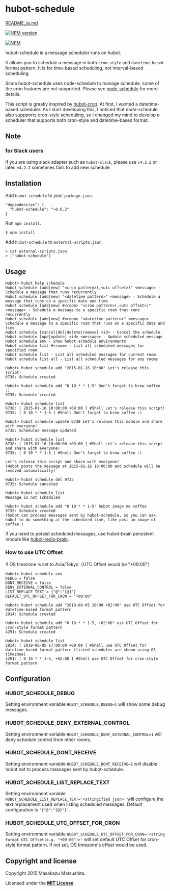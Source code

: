 # hubot-schedule

[README_ja.md](README_ja.md)

[![NPM version](https://badge.fury.io/js/hubot-schedule.png)](http://badge.fury.io/js/hubot-schedule)

[![NPM](https://nodei.co/npm/hubot-schedule.png?downloads=true)](https://nodei.co/npm/hubot-schedule/)

hubot-schedule is a message scheduler runs on hubot.

It allows you to schedule a message in both `cron-style` and `datetime-based` format pattern.
It is for time-based scheduling, not interval-based scheduling.

Since hubot-schedule uses node-schedule to manage schedule, some of the cron features are not supported.
Please see [node-schedule](https://github.com/mattpat/node-schedule) for more details.

This script is greatly inspired by [hubot-cron](https://github.com/miyagawa/hubot-cron).
At first, I wanted a datetime-based scheduler.
As I start developing this, I noticed that node-schedule also suppports cron-style scheduling, so I changed my mind to develop a scheduler that supports both cron-style and datetime-based format.


## Note

### for Slack users

If you are using slack adapter such as `hubot-slack`, please use `v4.2.2` or later.
`v4.2.1` sometimes fails to add new schedule.


## Installation

Add `hubot-schedule` to your `package.json`.

```
"dependencies": {
  "hubot-schedule": "~0.6.2"
}
```

Run `npm install`.

```
$ npm install
```

Add `hubot-schedule` to `external-scripts.json`.

```
> cat external-scripts.json
> ["hubot-schedule"]
```


## Usage

```
Hubot> hubot help schedule
Hubot schedule [add|new] "<cron pattern>(,<utc offset>)" <message> - Schedule a message that runs recurrently
Hubot schedule [add|new] "<datetime pattern>" <message> - Schedule a message that runs on a specific date and time
Hubot schedule [add|new] #<room> "<cron pattern>(,<utc offset>)" <message> - Schedule a message to a specific room that runs recurrently
Hubot schedule [add|new] #<room> "<datetime pattern>" <message> - Schedule a message to a specific room that runs on a specific date and time
Hubot schedule [cancel|del|delete|remove] <id> - Cancel the schedule
Hubot schedule [upd|update] <id> <message> - Update scheduled message
Hubot schedule env - Show hubot schedule environments
Hubot schedule list #<room> - List all scheduled messages for specified room
Hubot schedule list - List all scheduled messages for current room
Hubot schedule list all - List all scheduled messages for any rooms

Hubot> hubot schedule add "2015-01-16 10:00" Let's release this script!
6738: Schedule created

Hubot> hubot schedule add "0 10 * * 1-5" Don't forget to brew coffee :)
9735: Schedule created

Hubot> hubot schedule list
6738: [ 2015-01-16 10:00:00 +09:00 ] #Shell Let's release this script!
9735: [ 0 10 * * 1-5 ] #Shell Don't forget to brew coffee :)

Hubot> hubot schedule update 6738 Let's release this module and share with everyone!
6738: Scheduled message updated

Hubot> hubot schedule list
6738: [ 2015-01-16 10:00:00 +09:00 ] #Shell Let's release this script and share with everyone!
9735: [ 0 10 * * 1-5 ] #Shell Don't forget to brew coffee :)

Let's release this script and share with everyone!
(Hubot posts the message at 2015-01-16 10:00:00 and schedule will be removed automatically)

Hubot> hubot schedule del 9735
9735: Schedule canceled

Hubot> hubot schedule list
Message is not scheduled

Hubot> hubot schedule add "0 10 * * 1-5" hubot image me coffee
9735: Schedule created
(hubot can process messages sent by hubot-schedule, so you can ask hubot to do something at the scheduled time, like post an image of coffee.)
```

If you need to persist scheduled messages, use hubot-brain persistent module like [hubot-redis-brain](https://github.com/hubot-scripts/hubot-redis-brain).

### How to use UTC Offset

If OS timezone is set to Asia/Tokyo（UTC Offset would be "+09:00"）

```
Hubot> hubot schedule env
DEBUG = false
DONT_RECEIVE = false
DENY_EXTERNAL_CONTROL = false
LIST_REPLACE_TEXT = {"@":"[@]"}
DEFAULT_UTC_OFFSET_FOR_CRON = "+09:00"

Hubot> hubot schedule add "2019-08-05 10:00 +02:00" use UTC Offset for datetime-based format pattern
2914: Schedule created

Hubot> hubot schedule add "0 10 * * 1-5, +02:00" use UTC Offset for cron-style format pattern
4291: Schedule created

Hubot> hubot schedule list
2914: [ 2019-08-05 17:00:00 +09:00 ] #Shell use UTC Offset for datetime-based format pattern (listed schedules are shown using OS timezone)
4291: [ 0 10 * * 1-5, +02:00 ] #Shell use UTC Offset for cron-style format pattern
```

## Configuration

### HUBOT_SCHEDULE_DEBUG

Setting environment variable `HUBOT_SCHEDULE_DEBUG=1` will show some debug messages.

### HUBOT_SCHEDULE_DENY_EXTERNAL_CONTROL

Setting environment variable `HUBOT_SCHEDULE_DENY_EXTERNAL_CONTROL=1` will deny schedule control from other rooms.

### HUBOT_SCHEDULE_DONT_RECEIVE

Setting environment variable `HUBOT_SCHEDULE_DONT_RECEIVE=1` will disable hubot not to process messages sent by hubot-schedule.

### HUBOT_SCHEDULE_LIST_REPLACE_TEXT

Setting environment variable `HUBOT_SCHEDULE_LIST_REPLACE_TEXT='<stringified json>'` will configure the text replacement used when listing scheduled messages.
Default configuration is `'{"@":"[@]"}'`.

### HUBOT_SCHEDULE_UTC_OFFSET_FOR_CRON

Setting environment variable `HUBOT_SCHEDULE_UTC_OFFSET_FOR_CRON='<string format UTC Offset(e.g. "+09:00")>'` will set default UTC Offset for cron-style format pattern.
If not set, OS timezone's offset would be used.

## Copyright and license

Copyright 2015 Masakazu Matsushita.

Licensed under the **[MIT License](LICENSE)**.
